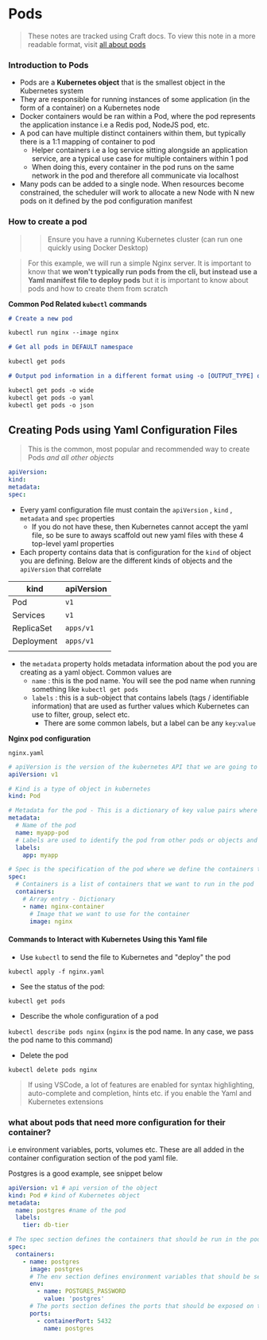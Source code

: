 # Pods

> These notes are tracked using Craft docs. To view this note in a more readable format, visit [all about pods](https://animals-brake-7o7.craft.me/k8s-pods)

### Introduction to Pods

- Pods are a **Kubernetes object** that is the smallest object in the Kubernetes system
- They are responsible for running instances of some application (in the form of a container) on a Kubernetes node
- Docker containers would be ran within a Pod, where the pod represents the application instance i.e a Redis pod, NodeJS pod, etc.
- A pod can have multiple distinct containers within them, but typically there is a 1:1 mapping of container to pod
  - Helper containers i.e a log service sitting alongside an application service, are a typical use case for multiple containers within 1 pod
  - When doing this, every container in the pod runs on the same network in the pod and therefore all communicate via localhost
- Many pods can be added to a single node. When resources become constrained, the scheduler will work to allocate a new Node with N new pods on it defined by the pod configuration manifest

### How to create a pod

> > Ensure you have a running Kubernetes cluster (can run one quickly using Docker Desktop)

> For this example, we will run a simple Nginx server. It is important to know that **we won't typically run pods from the cli, but instead use a Yaml manifest file to deploy pods** but it is important to know about pods and how to create them from scratch

**Common Pod Related `kubectl` commands**

```markdown
# Create a new pod

kubectl run nginx --image nginx

# Get all pods in DEFAULT namespace

kubectl get pods

# Output pod information in a different format using -o [OUTPUT_TYPE] output types being wide, yaml, json (wide shows basic internal pod ip, node, status etc.)

kubectl get pods -o wide
kubectl get pods -o yaml
kubectl get pods -o json
```

## Creating Pods using Yaml Configuration Files

> This is the common, most popular and recommended way to create Pods _and all other objects_

```yaml
apiVersion:
kind:
metadata:
spec:
```

- Every yaml configuration file must contain the `apiVersion` , `kind` , `metadata` and `spec` properties
  - If you do not have these, then Kubernetes cannot accept the yaml file, so be sure to aways scaffold out new yaml files with these 4 top-level yaml properties
- Each property contains data that is configuration for the `kind` of object you are defining. Below are the different kinds of objects and the `apiVersion` that correlate

| **kind**   | **apiVersion** |
| ---------- | -------------- |
| Pod        | `v1`           |
| Services   | `v1`           |
| ReplicaSet | `apps/v1`      |
| Deployment | `apps/v1`      |
|            |                |

- the `metadata` property holds metadata information about the pod you are creating as a yaml object. Common values are
  - `name` : this is the pod name. You will see the pod name when running something like `kubectl get pods`
  - `labels` : this is a sub-object that contains labels (tags / identifiable information) that are used as further values which Kubernetes can use to filter, group, select etc.
    - There are some common labels, but a label can be any `key`:`value`

**Nginx pod configuration**

`nginx.yaml`

```yaml
# apiVersion is the version of the kubernetes API that we are going to use that correlates to the object that we are going to create
apiVersion: v1

# Kind is a type of object in kubernetes
kind: Pod

# Metadata for the pod - This is a dictionary of key value pairs where name, labels etc are keys and their values are the values which are also dictionaries
metadata:
  # Name of the pod
  name: myapp-pod
  # Labels are used to identify the pod from other pods or objects and do grouping, filtering etc.
  labels:
    app: myapp

# Spec is the specification of the pod where we define the containers that we want to run in the pod, the image that we want to use, the ports that we want to expose etc
spec:
  # Containers is a list of containers that we want to run in the pod
  containers:
    # Array entry - Dictionary
    - name: nginx-container
      # Image that we want to use for the container
      image: nginx
```

#### Commands to Interact with Kubernetes Using this Yaml file

- Use `kubectl` to send the file to Kubernetes and "deploy" the pod

`kubectl apply -f nginx.yaml`

- See the status of the pod:

`kubectl get pods`

- Describe the whole configuration of a pod

`kubectl describe pods nginx` (`nginx` is the pod name. In any case, we pass the pod name to this command)

- Delete the pod

`kubectl delete pods nginx`

> If using VSCode, a lot of features are enabled for syntax highlighting, auto-complete and completion, hints etc. if you enable the Yaml and Kubernetes extensions

### what about pods that need more configuration for their container?

i.e environment variables, ports, volumes etc. These are all added in the container configuration section of the pod yaml file.

Postgres is a good example, see snippet below

```yaml
apiVersion: v1 # api version of the object
kind: Pod # kind of Kubernetes object
metadata:
  name: postgres #name of the pod
  labels:
    tier: db-tier

# The spec section defines the containers that should be run in the pod.
spec:
  containers:
    - name: postgres
      image: postgres
      # The env section defines environment variables that should be set in the container. For postgres, the Docker image requires the POSTGRES_PASSWORD environment variable to be set at the minimum. See the Docker Hub page for the postgres image for more information.
      env:
        - name: POSTGRES_PASSWORD
          value: 'postgres'
      # The ports section defines the ports that should be exposed on the container. For postgres, the default port is 5432.
      ports:
        - containerPort: 5432
          name: postgres
```
